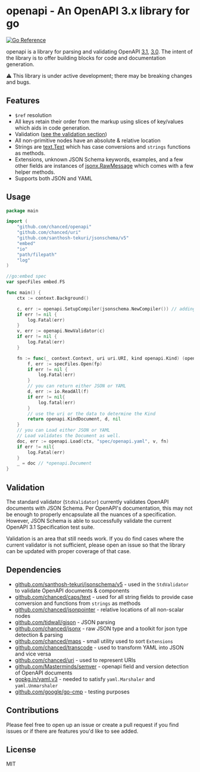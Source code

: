 # openapi - An OpenAPI 3.x library for go

[![Go Reference](https://pkg.go.dev/badge/github.com/chanced/openapi.svg)](https://pkg.go.dev/github.com/chanced/openapi)

openapi is a library for parsing and validating OpenAPI
[3.1](https://spec.openapis.org/oas/v3.1.0),
[3.0](https://spec.openapis.org/oas/v3.0.3). The intent of the library is to
offer building blocks for code and documentation generation.

:warning: This library is under active development; there may be breaking changes and bugs.

## Features

-   `$ref` resolution
-   All keys retain their order from the markup using slices of key/values which
    aids in code generation.
-   Validation ([see the validation section](#validation))
-   All non-primitive nodes have an absolute & relative location
-   Strings are [text.Text](https://github.com/chanced/caps) which has case
    conversions and `strings` functions as methods.
-   Extensions, unknown JSON Schema keywords, examples, and a few other fields
    are instances of [jsonx.RawMessage](https://github.com/chanced/jsonx) which
    comes with a few helper methods.
-   Supports both JSON and YAML

## Usage

```go
package main

import (
    "github.com/chanced/openapi"
    "github.com/chanced/uri"
    "github.com/santhosh-tekuri/jsonschema/v5"
    "embed"
    "io"
    "path/filepath"
    "log"
)

//go:embed spec
var specFiles embed.FS

func main() {
    ctx := context.Background()

    c, err := openapi.SetupCompiler(jsonschema.NewCompiler()) // adding schema files
    if err != nil {
        log.Fatal(err)
    }
    v, err := openapi.NewValidator(c)
    if err != nil {
        log.Fatal(err)
    }

    fn := func(_ context.Context, uri uri.URI, kind openapi.Kind) (openapi.Kind, []byte, error){
        f, err := specFiles.Open(fp)
        if err != nil {
            log.Fatal(err)
        }
        // you can return either JSON or YAML
        d, err := io.ReadAll(f)
        if err != nil{
            log.fatal(err)
        }
        // use the uri or the data to determine the Kind
        return openapi.KindDocument, d, nil
    }
    // you can Load either JSON or YAML
    // Load validates the Document as well.
    doc, err := openapi.Load(ctx, "spec/openapi.yaml", v, fn)
    if err != nil{
        log.Fatal(err)
    }
    _ = doc // *openapi.Document
}
```

## Validation

The standard validator (`StdValidator`) currently validates OpenAPI documents
with JSON Schema. Per OpenAPI's documentation, this may not be enough to
properly encapsulate all the nuances of a specification. However, JSON Schema is
able to successfully validate the current OpenAPI 3.1 Specification test suite.

Validation is an area that still needs work. If you do find cases where the
current validator is not sufficient, please open an issue so that the library
can be updated with proper coverage of that case.

## Dependencies

-   [github.com/santhosh-tekuri/jsonschema/v5](https://github.com/santhosh-tekuri/jsonschema/v5) - used in the `StdValidator` to validate OpenAPI documents & components
-   [github.com/chanced/caps/text](https://github.com/chanced/caps) - used for all string fields to provide case conversion and functions from `strings` as methods
-   [github.com/chanced/jsonpointer](https://github.com/chanced/jsonpointer) - relative locations of all non-scalar nodes
-   [github.com/tidwall/gjson](https://github.com/tidwall/gjson) - JSON parsing
-   [github.com/chanced/jsonx](https://github.com/chanced/jsonx) - raw JSON type and a toolkit for json type detection & parsing
-   [github.com/chanced/maps](https://github.com/chanced/maps) - small utility used to sort `Extensions`
-   [github.com/chanced/transcode](https://github.com/chanced/transcode) - used to transform YAML into JSON and vice versa
-   [github.com/chanced/uri](https://github.com/chanced/uri) - used to represent URIs
-   [github.com/Masterminds/semver](https://github.com/Masterminds/semver) - openapi field and version detection of OpenAPI documents
-   [gopkg.in/yaml.v3](https://gopkg.in/yaml.v3) - needed to satisfy `yaml.Marshaler` and `yaml.Unmarshaler`
-   [github.com/google/go-cmp](https://github.com/google/go-cmp) - testing purposes

## Contributions

Please feel free to open up an issue or create a pull request if you find issues
or if there are features you'd like to see added.

## License

MIT
